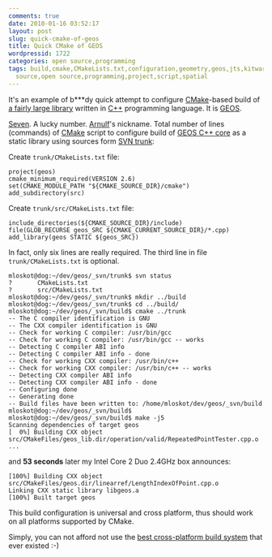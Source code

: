 ```yaml
---
comments: true
date: 2010-01-16 03:52:17
layout: post
slug: quick-cmake-of-geos
title: Quick CMake of GEOS
wordpressid: 1722
categories: open source,programming
tags: build,cmake,CMakeLists.txt,configuration,geometry,geos,jts,kitware,linux,open
  source,open source,programming,project,script,spatial
---
```


It's an example of b***dy quick attempt to configure [CMake](http://en.wikipedia.org/wiki/CMake)-based build of [a fairly large library](https://www.ohloh.net/p/geos) written in [C++](http://cpp-next.com/) programming language. It is [GEOS](http://trac.osgeo.org/geos/).





[Seven](http://en.wikipedia.org/wiki/7_%28number%29). A lucky number. [Arnulf](http://arnulf.us/User:Seven)'s nickname. Total number of lines (commands) of [CMake](http://www.cmake.org) script to configure build of [GEOS C++ core](http://trac.osgeo.org/geos/browser/trunk/src/) as a static library using sources form [SVN trunk](http://svn.osgeo.org/geos/trunk/):





Create `trunk/CMakeLists.txt` file:



    
    project(geos)
    cmake_minimum_required(VERSION 2.6)
    set(CMAKE_MODULE_PATH "${CMAKE_SOURCE_DIR}/cmake")
    add_subdirectory(src)





Create `trunk/src/CMakeLists.txt` file:



    
    include_directories(${CMAKE_SOURCE_DIR}/include)
    file(GLOB_RECURSE geos_SRC ${CMAKE_CURRENT_SOURCE_DIR}/*.cpp)
    add_library(geos STATIC ${geos_SRC})





In fact, only six lines are really required. The third line in file `trunk/CMakeLists.txt` is optional.




    
    mloskot@dog:~/dev/geos/_svn/trunk$ svn status
    ?       CMakeLists.txt
    ?       src/CMakeLists.txt
    mloskot@dog:~/dev/geos/_svn/trunk$ mkdir ../build
    mloskot@dog:~/dev/geos/_svn/trunk$ cd ../build/
    mloskot@dog:~/dev/geos/_svn/build$ cmake ../trunk
    -- The C compiler identification is GNU
    -- The CXX compiler identification is GNU
    -- Check for working C compiler: /usr/bin/gcc
    -- Check for working C compiler: /usr/bin/gcc -- works
    -- Detecting C compiler ABI info
    -- Detecting C compiler ABI info - done
    -- Check for working CXX compiler: /usr/bin/c++
    -- Check for working CXX compiler: /usr/bin/c++ -- works
    -- Detecting CXX compiler ABI info
    -- Detecting CXX compiler ABI info - done
    -- Configuring done
    -- Generating done
    -- Build files have been written to: /home/mloskot/dev/geos/_svn/build
    mloskot@dog:~/dev/geos/_svn/build$ 
    mloskot@dog:~/dev/geos/_svn/build$ make -j5
    Scanning dependencies of target geos
    [  0%] Building CXX object src/CMakeFiles/geos_lib.dir/operation/valid/RepeatedPointTester.cpp.o
    ...





and **53 seconds** later my Intel Core 2 Duo 2.4GHz box announces:




    
    [100%] Building CXX object src/CMakeFiles/geos.dir/linearref/LengthIndexOfPoint.cpp.o
    Linking CXX static library libgeos.a
    [100%] Built target geos





This build configuration is universal and cross platform, thus should work on all platforms supported by CMake.





Simply, you can not afford not use the [best cross-platform build system](http://www.youtube.com/watch?v=8Ut9o4OdSC0) that ever existed :-)
